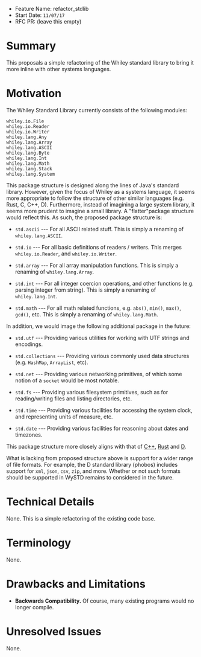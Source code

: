 - Feature Name: refactor_stdlib
- Start Date: `11/07/17`
- RFC PR: (leave this empty)

# Summary

This proposals a simple refactoring of the Whiley standard library to
bring it more inline with other systems languages.

# Motivation

The Whiley Standard Library currently consists of the following
modules:

```
whiley.io.File
whiley.io.Reader
whiley.io.Writer
whiley.lang.Any
whiley.lang.Array
whiley.lang.ASCII
whiley.lang.Byte
whiley.lang.Int
whiley.lang.Math
whiley.lang.Stack
whiley.lang.System
```

This package structure is designed along the lines of Java's standard
library.  However, given the focus of Whiley as a systems language, it
seems more appropriate to follow the structure of other similar
languages (e.g. Rust, C, C++, D).  Furthermore, instead of imagining a
large system library, it seems more prudent to imagine a small
library.  A "flatter"package structure would reflect this.  As such,
the proposed package structure is:

- `std.ascii` --- For all ASCII related stuff.  This is simply a
  renaming of `whiley.lang.ASCII`.

- `std.io` --- For all basic definitions of readers / writers.  This
  merges `whiley.io.Reader`, and `whiley.io.Writer`.

- `std.array` --- For all array manipulation functions.  This is simply a
  renaming of `whiley.lang.Array`.

- `std.int` --- For all integer coercion operations, and other
  functions (e.g. parsing integer from string).  This is simply a
  renaming of `whiley.lang.Int`.

- `std.math` --- For all math related functions, e.g. `abs()`,
  `min()`, `max()`, `gcd()`, etc. This is simply a renaming of
  `whiley.lang.Math`.

In addition, we would image the following additional package in the
future:

- `std.utf` --- Providing various utilities for working with UTF
  strings and encodings.

- `std.collections` --- Providing various commonly used data
  structures (e.g. `HashMap`, `ArrayList`, etc).

- `std.net` --- Providing various networking primitives, of which
  some notion of a `socket` would be most notable.

- `std.fs` --- Providing various filesystem primitives, such as for
reading/writing files and listing directories, etc.

- `std.time` --- Providing various facilities for accessing the system
clock, and representing units of measure, etc.

- `std.date` --- Providing various facilities for reasoning about
  dates and timezones.

This package structure more closely aligns with that of
[C++](https://en.wikipedia.org/wiki/C%2B%2B_Standard_Library),
[Rust](https://doc.rust-lang.org/std/#modules) and
[D](https://dlang.org/phobos/).

What is lacking from proposed structure above is support for a wider
range of file formats.  For example, the D standard library (phobos)
includes support for `xml`, `json`, `csv`, `zip`, and more.  Whether
or not such formats should be supported in WySTD remains to considered
in the future.

# Technical Details

None.  This is a simple refactoring of the existing code base.

# Terminology

None.

# Drawbacks and Limitations

* **Backwards Compatibility.** Of course, many existing programs would
  no longer compile.

# Unresolved Issues

None.
